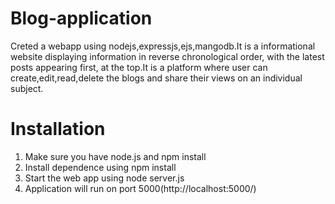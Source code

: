 # Blog-application

Creted a webapp using nodejs,expressjs,ejs,mangodb.It is a informational website displaying information in reverse chronological order, with the latest posts appearing first, at the top.It is a platform where user can create,edit,read,delete the blogs and share their views on an individual subject.

# Installation

1. Make sure you have node.js and npm install
2. Install dependence using npm install
3. Start the web app using node server.js
4. Application will run on port 5000(http://localhost:5000/)
